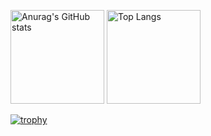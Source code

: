 
<p align="left">
  <img alt="Anurag's GitHub stats" height="150px" src="https://github-readme-stats.vercel.app/api?username=lcoma&theme=onedark&show_icons=true&count_private=true" />
  <img alt="Top Langs" height="150px" src="https://github-readme-stats.vercel.app/api/top-langs/?username=lcoma&theme=onedark&layout=compact&count_private=true" />
</p>

[![trophy](https://github-profile-trophy.vercel.app/?username=lcoma&theme=onedark)](https://github.com/ryo-ma/github-profile-trophy)


<!--
**lcoma/lcoma** is a ✨ _special_ ✨ repository because its `README.md` (this file) appears on your GitHub profile.

Here are some ideas to get you started:

- 🔭 I’m currently working on ...
- 🌱 I’m currently learning ...
- 👯 I’m looking to collaborate on ...
- 🤔 I’m looking for help with ...
- 💬 Ask me about ...
- 📫 How to reach me: ...
- 😄 Pronouns: ...
- ⚡ Fun fact: ...
-->
